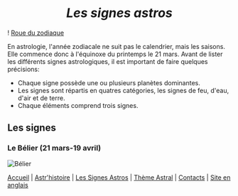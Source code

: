 # <center>*Les signes astros*</center>

! [Roue du zodiaque](../Images/roue-zodiac.png)

En astrologie, l'année zodiacale ne suit pas le calendrier, mais les saisons. Elle commence donc à l'équinoxe du printemps le 21 mars. Avant de lister les différents signes astrologiques, il est important de faire quelques précisions:

* Chaque signe possède une ou plusieurs planètes dominantes.
* Les signes sont répartis en quatres catégories, les signes de feu, d'eau, d'air et de terre.
* Chaque éléments comprend trois signes.

## **Les signes**

### Le Bélier (21 mars-19 avril)

![Bélier](../Images/Bélier.png)

[Accueil](index.md) | [Astr'histoire](histoireastrologie.md) | [Les Signes Astros](signesastrologiques.md) | [Thème Astral](thèmeastral.md) | [Contacts](contacts.md) | [Site en anglais](../en/signesastrologiques.md)
